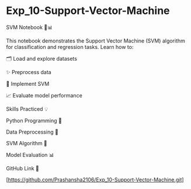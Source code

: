# Exp_10-Support-Vector-Machine
SVM Notebook 🤖📊

This notebook demonstrates the Support Vector Machine (SVM) algorithm for classification and regression tasks. Learn how to:

🗂️ Load and explore datasets

✨ Preprocess data

🤝 Implement SVM

📈 Evaluate model performance

Skills Practiced 💡

Python Programming 🐍

Data Preprocessing 🧹

SVM Algorithm 🤖

Model Evaluation 📊

GitHub Link 🔗

[https://github.com/Prashansha2106/Exp_10-Support-Vector-Machine.git]

